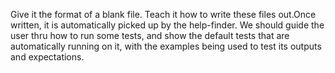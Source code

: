 Give it the format of a blank file. Teach it how to write these files out.Once
written, it is automatically picked up by the help-finder. We should guide the
user thru how to run some tests, and show the default tests that are
automatically running on it, with the examples being used to test its outputs
and expectations.
